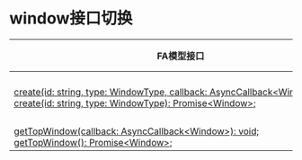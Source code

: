 # window接口切换


  | FA模型接口 | Stage模型接口对应d.ts文件 | Stage模型对应接口 | 
| -------- | -------- | -------- |
| [create(id:&nbsp;string,&nbsp;type:&nbsp;WindowType,&nbsp;callback:&nbsp;AsyncCallback&lt;Window&gt;):&nbsp;void;](../reference/apis-arkui/js-apis-window.md#windowcreatedeprecated)<br/>[create(id:&nbsp;string,&nbsp;type:&nbsp;WindowType):&nbsp;Promise&lt;Window&gt;;](../reference/apis-arkui/js-apis-window.md#windowcreatedeprecated-1) | \@ohos.window.d.ts | [createSubWindow(name:&nbsp;string,&nbsp;callback:&nbsp;AsyncCallback&lt;Window&gt;):&nbsp;void;](../reference/apis-arkui/js-apis-window.md#createsubwindow9)<br/>[createSubWindow(name:&nbsp;string):&nbsp;Promise;](../reference/apis-arkui/js-apis-window.md#createsubwindow9-1)<br/>FA模型应用通过window.create(id,&nbsp;WindowType.TYPE_APP)接口创建应用子窗口，Stage模型应用可使用WindowStage.CreateSubWindow()接口代替 |
| [getTopWindow(callback:&nbsp;AsyncCallback&lt;Window&gt;):&nbsp;void;](../reference/apis-arkui/js-apis-window.md#windowgettopwindowdeprecated)<br/>[getTopWindow():&nbsp;Promise&lt;Window&gt;;](../reference/apis-arkui/js-apis-window.md#windowgettopwindowdeprecated-1) | \@ohos.window.d.ts | [getLastWindow(ctx:&nbsp;BaseContext,&nbsp;callback:&nbsp;AsyncCallback&lt;Window&gt;):&nbsp;void;](../reference/apis-arkui/js-apis-window.md#windowgetlastwindow9)<br/>[getLastWindow(ctx:&nbsp;BaseContext):&nbsp;Promise&lt;Window&gt;;](../reference/apis-arkui/js-apis-window.md#windowgetlastwindow9-1) |

